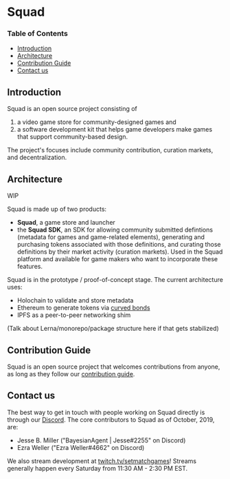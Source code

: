 # Squad

### Table of Contents
 - [Introduction](#Introduction)
 - [Architecture](#Architecture)
 - [Contribution Guide](#Contribution-Guide)
 - [Contact us](#Contact-us)
 
## Introduction
Squad is an open source project consisting of  
1. a video game store for community-designed games and 
1. a software development kit that helps game developers make games that support community-based design. 

The project's focuses include community contribution, curation markets, and decentralization.

## Architecture
WIP

Squad is made up of two products:
 - **Squad**, a game store and launcher
 - the **Squad SDK**, an SDK for allowing community submitted defintions (metadata for games and game-related elements), generating and purchasing tokens associated with those definitions, and curating those definitions by their market activity (curation markets). Used in the Squad platform and available for game makers who want to incorporate these features.

Squad is in the prototype / proof-of-concept stage. The current architecture uses:
 - Holochain to validate and store metadata
 - Ethereum to generate tokens via [curved bonds](https://medium.com/@simondlr/tokens-2-0-curved-token-bonding-in-curation-markets-1764a2e0bee5)
 - IPFS as a peer-to-peer networking shim
 
(Talk about Lerna/monorepo/package structure here if that gets stabilized)

## Contribution Guide
Squad is an open source project that welcomes contributions from anyone, as long as they follow our [contribution guide](CONTRIBUTING.md).

## Contact us
The best way to get in touch with people working on Squad directly is through our [Discord](https://discord.gg/AKnbAe9). The core contributors to Squad as of October, 2019, are:
 - Jesse B. Miller ("BayesianAgent | Jesse#2255" on Discord)
 - Ezra Weller ("Ezra Weller#4662" on Discord)
 
 We also stream development at [twitch.tv/setmatchgames](https://www.twitch.tv/setmatchgames)! Streams generally happen every Saturday from 11:30 AM - 2:30 PM EST.
